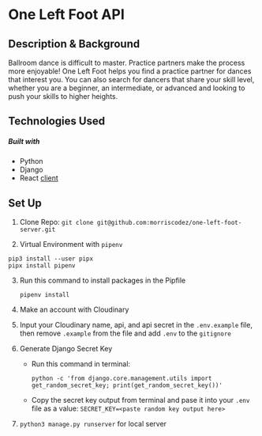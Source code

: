 # One Left Foot API

## Description & Background

Ballroom dance is difficult to master. Practice partners make the process more enjoyable! One Left Foot helps you find a practice partner for dances that interest you. You can also search for dancers that share your skill level, whether you are a beginner, an intermediate, or advanced and looking to push your skills to higher heights.

## Technologies Used

##### Built with

- Python
- Django
- React [client](https://github.com/morriscodez/one-left-foot-client)

## Set Up

1.  Clone Repo:
   ```git clone git@github.com:morriscodez/one-left-foot-server.git```

2.  Virtual Environment with ```pipenv```
 
   ```
   pip3 install --user pipx
   pipx install pipenv
   ```
3. Run this command to install packages in the Pipfile
   ``` 
   pipenv install 
   ```
  

4.  Make an account with Cloudinary
 
5.  Input your Cloudinary name, api, and api secret in the ```.env.example``` file, then remove ```.example``` from the file and add ```.env``` to the ```gitignore```

6. Generate Django Secret Key
   - Run this command in terminal:
   
     ```
     python -c 'from django.core.management.utils import get_random_secret_key; print(get_random_secret_key())'

     ```
   - Copy the secret key output from terminal and pase it into your ```.env``` file as a value: ```SECRET_KEY=<paste random key output here>```
   

7.  ```python3 manage.py runserver``` for local server


